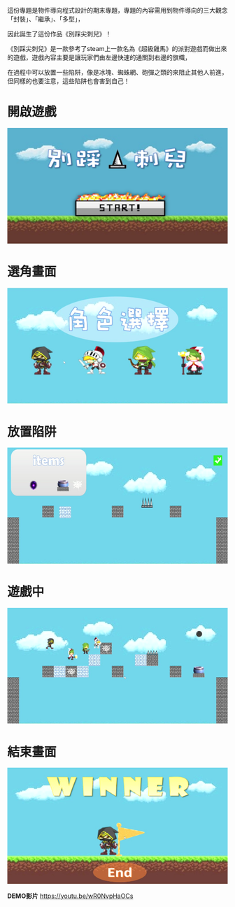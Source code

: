 這份專題是物件導向程式設計的期末專題，專題的內容需用到物件導向的三大觀念「封裝」、「繼承」、「多型」，

因此誕生了這份作品《別踩尖刺兒》！

《別踩尖刺兒》是一款參考了steam上一款名為《超級雞馬》的派對遊戲而做出來的遊戲，遊戲內容主要是讓玩家們由左邊快速的通關到右邊的旗幟，

在過程中可以放置一些陷阱，像是冰塊、蜘蛛網、砲彈之類的來阻止其他人前進，但同樣的也要注意，這些陷阱也會害到自己！

# 開啟遊戲
![GITHUB](https://github.com/czsczsczs2/oop_project/blob/master/OOP_Photo/interface.png)


# 選角畫面
![GITHUB](https://github.com/czsczsczs2/oop_project/blob/master/OOP_Photo/md_images/select.jpg)


# 放置陷阱
![GITHUB](https://github.com/czsczsczs2/oop_project/blob/master/OOP_Photo/md_images/trap.jpg)


# 遊戲中
![GITHUB](https://github.com/czsczsczs2/oop_project/blob/master/OOP_Photo/md_images/gaming.jpg)


# 結束畫面
![GITHUB](https://github.com/czsczsczs2/oop_project/blob/master/OOP_Photo/md_images/victory.jpg)

**DEMO影片**
https://youtu.be/wR0NvpHaOCs
